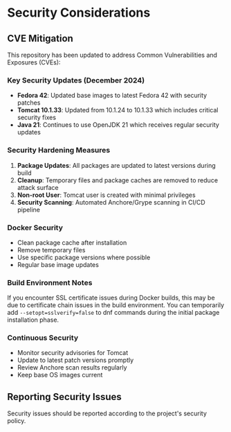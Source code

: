 # Security Considerations

## CVE Mitigation

This repository has been updated to address Common Vulnerabilities and Exposures (CVEs):

### Key Security Updates (December 2024)
- **Fedora 42**: Updated base images to latest Fedora 42 with security patches
- **Tomcat 10.1.33**: Updated from 10.1.24 to 10.1.33 which includes critical security fixes
- **Java 21**: Continues to use OpenJDK 21 which receives regular security updates

### Security Hardening Measures

1. **Package Updates**: All packages are updated to latest versions during build
2. **Cleanup**: Temporary files and package caches are removed to reduce attack surface
3. **Non-root User**: Tomcat user is created with minimal privileges
4. **Security Scanning**: Automated Anchore/Grype scanning in CI/CD pipeline

### Docker Security

- Clean package cache after installation
- Remove temporary files
- Use specific package versions where possible
- Regular base image updates

### Build Environment Notes

If you encounter SSL certificate issues during Docker builds, this may be due to certificate chain issues in the build environment. You can temporarily add `--setopt=sslverify=false` to dnf commands during the initial package installation phase.

### Continuous Security

- Monitor security advisories for Tomcat
- Update to latest patch versions promptly
- Review Anchore scan results regularly
- Keep base OS images current

## Reporting Security Issues

Security issues should be reported according to the project's security policy.